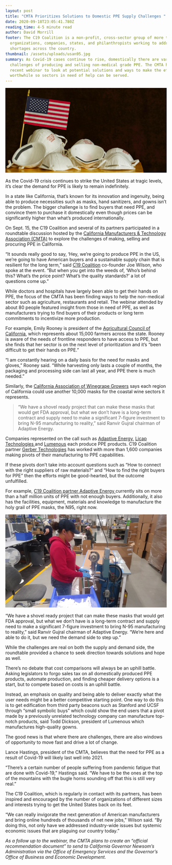 ```yaml
---
layout: post
title: "CMTA Prioritizes Solutions to Domestic PPE Supply Challenges "
date: 2020-09-18T23:05:41.780Z
reading_time: 4-5 minute read
author: David Morrill
footer: The C19 Coalition is a non-profit, cross-sector group of more than 20
  organizations, companies, states, and philanthropists working to address PPE
  shortages across the country.
thumbnail: /assets/uploads/usan95.jpg
summary: As Covid-19 cases continue to rise, domestically there are various
  challenges of producing and selling non-medical grade PPE. The CMTA held a
  recent webinar to look at potential solutions and ways to make the efforts
  worthwhile so sectors in need of help can be served.
---
```

![](/assets/uploads/usan95.jpg)

As the Covid-19 crisis continues to strike the United States at tragic levels, it’s clear the demand for PPE is likely to remain indefinitely.

In a state like California, that’s known for its innovation and ingenuity, being able to produce necessities such as masks, hand sanitizers, and gowns isn’t the problem. The bigger challenge is to find buyers that need PPE, and convince them to purchase it domestically even though prices can be significantly higher than what’s produced internationally.

On Sept. 15, the C19 Coalition and several of its partners participated in a roundtable discussion hosted by the [California Manufacturers & Technology Association (CMTA)](https://www.cmta.net/) to explore the challenges of making, selling and procuring PPE in California.

“It sounds really good to say, ‘Hey, we’re going to produce PPE in the US, we’re going to have American buyers and a sustainable supply chain that is resilient for the long term,” said [C19 Coalition](c19coalition.org) co-founder Joe Wilson, who spoke at the event. “But when you get into the weeds of, ‘Who’s behind this? What’s the price point? What’s the quality standards?’ a lot of questions come up.”

While doctors and hospitals have largely been able to get their hands on PPE, the focus of the CMTA has been finding ways to help the non-medical sector such as agriculture, restaurants and retail. The webinar attended by about 80 people featured insight from those in need of PPE, as well as manufacturers trying to find buyers of their products or long term commitments to incentivize more production.

For example, Emily Rooney is president of the [Agricultural Council of California](https://www.agcouncil.org/), which represents about 15,000 farmers across the state. Rooney is aware of the needs of frontline responders to have access to PPE, but she finds that her sector is on the next level of prioritization and it’s “been difficult to get their hands on PPE.”

“I am constantly hearing on a daily basis for the need for masks and gloves,” Rooney said. “While harvesting only lasts a couple of months, the packaging and processing side can last all year, and PPE there is much needed.”

Similarly, the [California Association of Winegrape Growers](https://www.cawg.org/) says each region of California could use another 10,000 masks for the coastal wine sectors it represents.

> “We have a shovel ready project that can make these masks that would get FDA approval, but what we don’t have is a long-term contract and supply need to make a significant 7-figure investment to bring N-95 manufacturing to reality,” said Ranvir Gujral chairman of Adaptive Energy.

Companies represented on the call such as [Adaptive Energy](https://www.adaptiveenergyllc.com/), [Licap Technologies ](https://www.licaptech.com/) and [Lumenous](http://www.lumenous.com/) each produce PPE products. C19 Coalition partner [Gerber Technologies](bertechnology.com) has worked with more than 1,600 companies making pivots of their manufacturing to PPE capabilities.

If these pivots don’t take into account questions such as “How to connect with the right suppliers of raw materials?” and “How to find the right buyers for PPE” then the efforts might be good-hearted, but the outcome unfulfilled.

For example, [C19 Coalition partner Adaptive Energy ](https://c19coalition.org/2020/06/18/c19-coalition-partner-adaptive-energy-pivots-and-steps-up.html)currently sits on more than a half million units of PPE with not enough buyers. Additionally, it also has the facilities, equipment, materials and knowledge to manufacture the holy grail of PPE masks, the N95, right now.

![Adaptive Energy has set up its manufacturing facilities to manufacture PPE. Now they need buyers as they have more than a half million PPE units in their facility.](/assets/uploads/adaptive-energy-ppe-production-3.jpg)

“We have a shovel ready project that can make these masks that would get FDA approval, but what we don’t have is a long-term contract and supply need to make a significant 7-figure investment to bring N-95 manufacturing to reality,” said Ranvir Gujral chairman of Adaptive Energy. “We’re here and able to do it, but we need the demand side to step up.”

While the challenges are real on both the supply and demand side, the roundtable provided a chance to seek direction towards solutions and hope as well.

There’s no debate that cost comparisons will always be an uphill battle. Asking legislators to forgo sales tax on all domestically produced PPE products, automate production, and finding cheaper delivery options is a start, but to compete based on costs is an uphill battle.

Instead, an emphasis on quality and being able to deliver exactly what the user needs might be a better competitive starting point. One way to do this is to get edification from third party beacons such as Stanford and UCSF through “small symbolic buys” which could show the end users that a pivot made by a previously unrelated technology company can manufacture top-notch products, said Todd Dickson, president of Lumenous which manufactures high-quality gowns.

The good news is that where there are challenges, there are also windows of opportunity to move fast and drive a lot of change.

Lance Hastings, president of the CMTA, believes that the need for PPE as a result of Covid-19 will likely last well into 2021.

“There’s a certain number of people suffering from pandemic fatigue that are done with Covid-19,” Hastings said. “We have to be the ones at the top of the mountains with the bugle horns sounding off that this is still very real.”

The C19 Coalition, which is regularly in contact with its partners, has been inspired and encouraged by the number of organizations of different sizes and interests trying to get the United States back on its feet.

“We can really invigorate the next generation of American manufacturers and bring online hundreds of thousands of net new jobs,” Wilson said. “By doing this, not only have we addressed industry-wide issues but systemic economic issues that are plaguing our country today.”

*As a follow up to the webinar, the CMTA plans to create an “official recommendation document” to send to California Governor Newsom’s Administration via the Office of Emergency Services and the Governor’s Office of Business and Economic Development.*